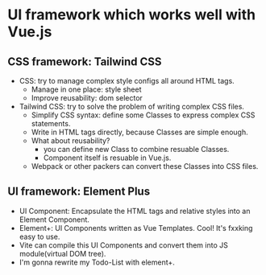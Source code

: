 # UI framework which works well with Vue.js

## CSS framework: Tailwind CSS
 - CSS: try to manage complex style configs all around HTML tags.
    - Manage in one place: style sheet
    - Improve reusability: dom selector
 - Tailwind CSS: try to solve the problem of writing complex CSS files.
    - Simplify CSS syntax: define some Classes to express complex CSS statements.
    - Write in HTML tags directly, because Classes are simple enough.
    - What about reusability?
        - you can define new Class to combine resuable Classes.
        - Component itself is resuable in Vue.js.
    - Webpack or other packers can convert these Classes into CSS files.

## UI framework: Element Plus
 - UI Component: Encapsulate the HTML tags and relative styles into an Element Component.
 - Element+: UI Components written as Vue Templates. Cool! It's fxxking easy to use.
 - Vite can compile this UI Components and convert them into JS module(virtual DOM tree).
 - I'm gonna rewrite my Todo-List with element+.
